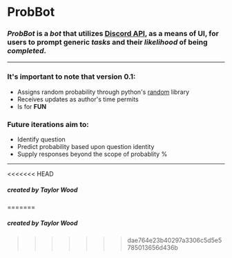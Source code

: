 # ProbBot

### ***ProbBot*** is a *bot* that utilizes [Discord API](https://discordpy.readthedocs.io/en/latest/), as a means of UI, for users to prompt generic *tasks* and their *likelihood* of being *completed*.
---
### It's important to note that version 0.1:
- Assigns random probability through python's [random](https://docs.python.org/3/library/random.html) library
- Receives updates as author's time permits
- Is for **FUN**

### Future iterations aim to:
- Identify question
- Predict probability based upon question identity
- Supply responses beyond the scope of probablity %
---
<<<<<<< HEAD
##### created by Taylor Wood
=======
##### created by Taylor Wood
>>>>>>> dae764e23b40297a3306c5d5e5785013656d436b
